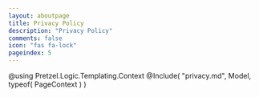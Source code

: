 ```yaml
---
layout: aboutpage
title: Privacy Policy
description: "Privacy Policy"
comments: false
icon: "fas fa-lock"
pageindex: 5
---
```

@using Pretzel.Logic.Templating.Context
@Include( "privacy.md", Model, typeof( PageContext ) )

